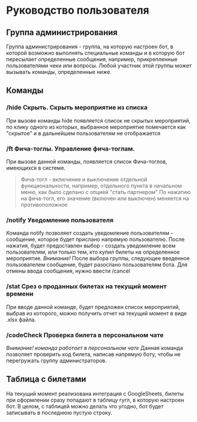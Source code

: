 # Руководство пользователя

## Группа администрирования
Группа администрирования - группа, на которую настроен бот, в которой возможно выполнять специальные команды и в которую бот пересылает определенные сообщения, например, прикрепленные пользователями чеки или вопросы. Любой участник этой группы может вызывать команды, определенные ниже. 

## Команды
### /hide Скрыть. Скрыть мероприятие из списка
При вызове команды hide появляется список не скрытых мероприятий, по клику одного из которых, выбранное мероприятие  помечается как "скрытое" и в дальнейшем пользователям не отображается

### /ft Фича-тоглы. Управление фича-тоглам.
При вызове данной команды, появляется список Фича-тоглов, имеющихся в системе.  
> Фича-тогл - включение и выключение отдельной функциональности, например, отдельного пункта в начальном меню, как было сделано с опцией "стать партнером"
По нажатию на фича-тогл, его значение (включен или выключен) меняется на противоположное

### /notify Уведомление пользователя
Команда notify позволяет создать уведомление пользователям - сообщение, которое будет прислано напрямую пользователю. После нажатия, будет предоставлен выбор - создать уведомление всем пользователям, или только тем, кто купил билеты на определенное мероприятие. 
*Внимание!* После выбора группы, следующее введенное пользователем сообщение, будет разослано пользователям бота. Для отмены ввода сообщения, нужно ввести /cancel

### /stat Срез о проданных билетах на текущий момент времени
При вводе данной команде, будет предложен список мероприятий, выбрав из которого, можно получить отчет на текущий момент в виде .xlsx файла. 

### /codeCheck Проверка билета в персональном чате
*Внимание! команда работает в персональном чате*
Данная команда позволяет проверить код билета, написав напрямую боту, чтобы не перегружать группу администраторов. 

## Таблица с билетами
На текущий момент реализована интеграция с GoogleSheets, билеты при оформлении сразу попадают в таблицу гугл, в которую настроен бот. В целом, с таблицей можно делать что угодно, бот будет записывать в последнюю пустую строку. 
